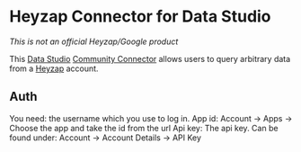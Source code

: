 # Heyzap Connector for Data Studio

*This is not an official Heyzap/Google product*

This [Data Studio][_datastudio] [Community Connector][_cc] allows users to query
arbitrary data from a [Heyzap][_heyzap] account. 

## Auth

You need: 
the username which you use to log in.
App id: Account -> Apps -> Choose the app and take the id from the url
Api key: The api key. Can be found under: Account -> Account Details -> API Key

[_datastudio]: https://datastudio.google.com
[_cc]: https://developers.google.com/datastudio/connector
[_heyzap]: https://heyzap.com
